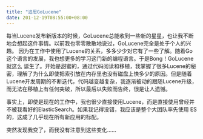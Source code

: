 ```yaml
---
title: "追思GoLucene"
date: 201-12-19T08:55:00+08:00
---
```


每当Lucene发布新版本的时候，GoLucene总能收到一些新的星星，也让我不断地会想起这件事情。以前我也零零散散地说过，GoLucene完全是处于个人的兴趣。
因为在工作中使用了Lucene的关系，多多少少对它有了一些了解。随着Go这个语言的发展，我也想更多的学习这门新的编程语言。于是Bong！GoLucene就这么
诞生了。开始是甜蜜的，通过代码阅读和移植，我掌握了很多Lucene的秘密，理解了为什么即使把索引放在内存里也没有磁盘上快多少的原因。但是随着Lucene开发周期的不断迭代，代码越变越复杂，我逐渐被动的跟随Lucene升级，而无法在移植上有任何突破，所以最后以失败而告终，很是让人遗憾。

事实上，即使是现在的工作中，我也很少直接使用Lucene，而是直接使用曾经并不被我看好的ElasticSearch。如果我记得没错，我应该是整个大团队率先使用
ES的，这成了几乎现在所有新应用的标配。

突然发现我变了，而我没有注意到这些变化……
